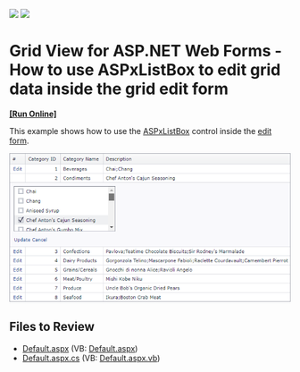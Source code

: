 <!-- default badges list -->
[![](https://img.shields.io/badge/Open_in_DevExpress_Support_Center-FF7200?style=flat-square&logo=DevExpress&logoColor=white)](https://supportcenter.devexpress.com/ticket/details/E2625)
[![](https://img.shields.io/badge/📖_How_to_use_DevExpress_Examples-e9f6fc?style=flat-square)](https://docs.devexpress.com/GeneralInformation/403183)
<!-- default badges end -->

# Grid View for ASP.NET Web Forms - How to use ASPxListBox to edit grid data inside the grid edit form
<!-- run online -->
**[[Run Online]](https://codecentral.devexpress.com/e2625/)**
<!-- run online end -->

This example shows how to use the [ASPxListBox](https://docs.devexpress.com/AspNet/DevExpress.Web.ASPxListBox) control inside the [edit form](https://docs.devexpress.com/AspNet/3710/components/grid-view/concepts/edit-data/edit-form).

![](listbox-in-grid-edit-form.png)

## Files to Review

* [Default.aspx](./CS/Default.aspx) (VB: [Default.aspx](./VB/Default.aspx))
* [Default.aspx.cs](./CS/Default.aspx.cs) (VB: [Default.aspx.vb](./VB/Default.aspx.vb))
